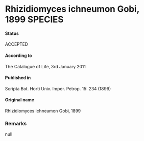 Rhizidiomyces ichneumon Gobi, 1899 SPECIES
=======

#### Status
ACCEPTED

#### According to
The Catalogue of Life, 3rd January 2011

#### Published in
Scripta Bot. Horti Univ. Imper. Petrop. 15: 234 (1899)

#### Original name
Rhizidiomyces ichneumon Gobi, 1899

### Remarks
null